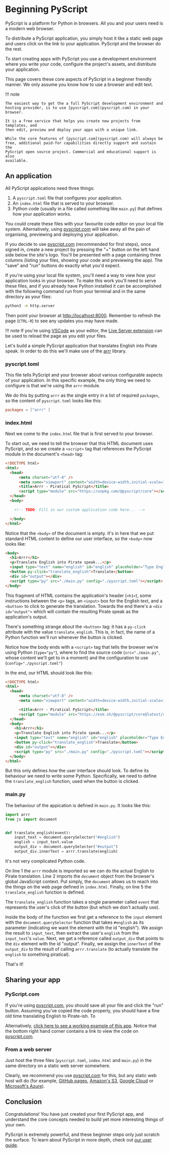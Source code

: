 # Beginning PyScript

PyScript is a platform for Python in browsers. All you and your users need is
a modern web browser.

To distribute a PyScript application, you simply host it like a static web page
and users click on the link to your application. PyScript and the browser do
the rest.

To start creating apps with PyScript you use a development environment
where you write your code, configure the project's assets, and distribute your
application.

This page covers these core aspects of PyScript in a beginner friendly manner.
We only assume you know how to use a browser and edit text.

!!! note

    The easiest way to get the a full PyScript development environment and
    hosting provider, is to use [pyscript.com](pyscript.com) in your browser.

    It is a free service that helps you create new projects from templates, and
    then edit, preview and deploy your apps with a unique link.

    While the core features of [pyscript.com](pyscript.com) will always be
    free, additional paid-for capabilities directly support and sustain the
    PyScript open source project. Commercial and educational support is also
    available.

## An application

All PyScript applications need three things:

1. A `pyscript.toml` file that configures your application.
2. An `index.html` file that is served to your browser.
3. Python code (usually in a file called something like `main.py`) that defines
   how your application works.

You could create these files with your favourite code editor on your local file
system. Alternatively, using [pyscript.com](pyscript.com) will take away all
the pain of organising, previewing and deploying your application.

If you decide to use [pyscript.com](pyscript.com) (recommended for first
steps), once signed in, create a new project by pressing the "+" button on the
left hand side below the site's logo. You'll be presented with a page
containing three columns (listing your files, showing your code and previewing
the app). The "save" and "run" buttons do exactly what you'd expect.

If you're using your local file system, you'll need a way to view how your
application looks in your browser. To make this work you'll need to serve these
files, and if you already have Python installed it can be accomplished with
the following command run from your terminal and in the same directory as your
files:

```sh
python3 -m http.server
```

Then point your browser at [http://localhost:8000](localhost:8000). Remember to
refresh the page (`CTRL-R`) to see any updates you may have made.

!!! note
    If you're using [VSCode](https://code.visualstudio.com/) as your editor,
    the
    [Live Server extension](https://marketplace.visualstudio.com/items?itemName=ritwickdey.LiveServer)
    can be used to reload the page as you edit your files.

Let's build a simple PyScript application that translates English into Pirate
speak. In order to do this we'll make use of the
[arrr](https://arrr.readthedocs.io/en/latest/) library.

### pyscript.toml

This file tells PyScript and your browser about various configurable aspects of
your application. In this specific example, the only thing we need to configure
is that we're using the `arrr` module.

We do this by putting `arrr` as the single entry in a list of required
`packages`, so the content of `pyscript.toml` looks like this:

``` toml title="pyscript.toml"
packages = ["arrr" ]
```

### index.html

Next we come to the `index.html` file that is first served to your browser.

To start out, we need to tell the browser that this HTML document uses
PyScript, and so we create a `<script>` tag that references the PyScript
module in the document's `<head>` tag:

```html
<!DOCTYPE html>
<html>
  <head>
      <meta charset="utf-8" />
      <meta name="viewport" content="width=device-width,initial-scale=1" />
      <title>Arrr - Piratical PyScript</title>
      <script type="module" src="https://unpkg.com/@pyscript/core"></script>
  </head>
  <body>

    <!-- TODO: Fill in our custom application code here... -->

  </body>
</html>
```

Notice that the `<body>` of the document is empty. It's in here that we put
standard HTML content to define our user interface, so the `<body>` now looks
like:

``` html
<body>
  <h1>Arrr</h1>
  <p>Translate English into Pirate speak...</p>
  <input type="text" name="english" id="english" placeholder="Type English here..." />
  <button py-click="translate_english">Translate</button>
  <div id="output"></div>
  <script type="py" src="./main.py" config="./pyscript.toml"></script>
</body>
```

This fragment of HTML contains the application's header (`<h1>`), some
instructions between the `<p>` tags, an `<input>` box for the English text, and
a `<button>` to click to generate the translation. Towards the end there's a
`<div id="output">` which will contain the resulting Pirate speak as the
application's output.

There's something strange about the `<button>` tag: it has a `py-click`
attribute with the value `translate_english`. This is, in fact, the name of a
Python function we'll run whenever the button is clicked.

Notice how the body ends with a `<script>` tag that tells the browser we're
using Python (`type="py"`), where to find the source code (`src="./main.py"`,
whose content we'll get to in a moment) and the configuration to use
(`config="./pyscript.toml"`)

In the end, our HTML should look like this:

```html title="index.html"
<!DOCTYPE html>
<html>
  <head>
      <meta charset="utf-8" />
      <meta name="viewport" content="width=device-width,initial-scale=1" />

      <title>Arrr - Piratical PyScript</title>
      <script type="module" src="https://esm.sh/@pyscript/core@latest/core.js"></script>
  </head>
  <body>
    <h1>Arrr</h1>
    <p>Translate English into Pirate speak...</p>
    <input type="text" name="english" id="english" placeholder="Type English here..." />
    <button py-click="translate_english">Translate</button>
    <div id="output"></div>
    <script type="py" src="./main.py" config="./pyscript.toml"></script>
  </body>
</html>
```

But this only defines _how_ the user interface should look. To define its
behaviour we need to write some Python. Specifically, we need to define the
`translate_english` function, used when the button is clicked.

### main.py

The behaviour of the appication is defined in `main.py`. It looks like this:

``` python linenums="1" title="main.py"
import arrr
from js import document


def translate_english(event):
    input_text = document.querySelector("#english")
    english = input_text.value
    output_div = document.querySelector("#output")
    output_div.innerText = arrr.translate(english)
```

It's not very complicated Python code.

On line 1 the `arrr` module is imported so we can do the actual English to
Pirate translation. Line 2 imports the `document` object from the browser's
global JavaScript context. Put simply, the `document` allows us to reach into
the things on the web page defined in `index.html`. Finally, on line 5 the
`translate_english` function is defined.

The `translate_english` function takes a single parameter called
`event` that represents the user's click of the button (but which we don't
actually use).

Inside the body of the function we first get a reference to the `input`
element with the `document.querySelector` function that takes `#english` as its
parameter (indicating we want the element with the id "english"). We assign the
result to `input_text`, then extract the user's `english` from the
`input_text`'s `value`. Next, we get a reference called `output_div` that
points to the `div` element with the id "output". Finally, we assign the
`innerText` of the `output_div` to the result of calling `arrr.translate`
(to actually translate the `english` to something piratical).

That's it!

## Sharing your app

### PyScript.com

If you're using [pyscript.com](pyscript.com), you should save all your file and
click the "run" button. Assuming you've copied the code properly, you should
have a fine old time translating English to Pirate-ish. To 

Alternatively, [click here to see a working example of this app](https://ntoll.pyscriptapps.com/piratical/latest/).
Notice that the bottom right hand corner contains a link to view the code on
[pyscript.com](pyscript.com).

### From a web server

Just host the three files (`pyscript.toml`, `index.html`
and `main.py`) in the same directory on a static web server somewhere.

Clearly, we recommend you use [pyscript.com](pyscript.com) for this, but any
static web host will do (for example,
[GitHub pages](https://pages.github.com/),
[Amazon's S3](https://docs.aws.amazon.com/AmazonS3/latest/userguide/WebsiteHosting.html),
[Google Cloud](https://cloud.google.com/storage/docs/hosting-static-website) or
[Microsoft's Azure](https://learn.microsoft.com/en-us/azure/storage/blobs/storage-blob-static-website)).

## Conclusion

Congratulations! You have just created your first PyScript app, and understand
the core concepts needed to build yet more interesting things of your own.

PyScript is extremely powerful, and these beginner steps only just scratch the
surface. To learn about PyScript in more depth, check out
[our user guide](/user-guide).
